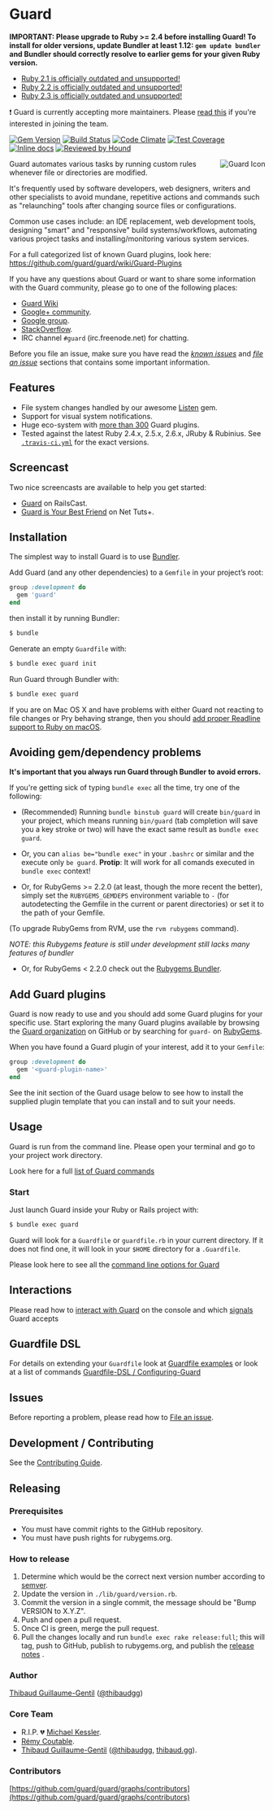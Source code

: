 # Guard

**IMPORTANT: Please upgrade to Ruby >= 2.4 before installing Guard! To install for older versions, update Bundler at least 1.12: `gem update bundler` and Bundler should correctly resolve to earlier gems for your given Ruby version.**

- [Ruby 2.1 is officially outdated and unsupported!](https://www.ruby-lang.org/en/news/2016/03/30/ruby-2-1-9-released/)
- [Ruby 2.2 is officially outdated and unsupported!](https://www.ruby-lang.org/en/news/2018/06/20/support-of-ruby-2-2-has-ended/)
- [Ruby 2.3 is officially outdated and unsupported!](https://www.ruby-lang.org/en/news/2019/03/31/support-of-ruby-2-3-has-ended/)

:exclamation: Guard is currently accepting more maintainers. Please [read this](https://github.com/guard/guard/wiki/Maintainers) if you're interested in joining the team.

[![Gem Version](https://img.shields.io/gem/v/guard.svg?style=flat)](https://rubygems.org/gems/guard) [![Build Status](https://travis-ci.org/guard/guard.svg?branch=master)](https://travis-ci.org/guard/guard) [![Code Climate](https://codeclimate.com/github/guard/guard/badges/gpa.svg)](https://codeclimate.com/github/guard/guard) [![Test Coverage](https://codeclimate.com/github/guard/guard/badges/coverage.svg)](https://codeclimate.com/github/guard/guard) [![Inline docs](http://inch-ci.org/github/guard/guard.svg)](http://inch-ci.org/github/guard/guard) [![Reviewed by Hound](https://img.shields.io/badge/Reviewed_by-Hound-8E64B0.svg)](https://houndci.com)

<img src="http://f.cl.ly/items/0A0M3W2x3I1P450z341U/guard-Icon.png" alt="Guard Icon" align="right" />
Guard automates various tasks by running custom rules whenever file or directories are modified.

It's frequently used by software developers, web designers, writers and other specialists to avoid mundane, repetitive actions and commands such as "relaunching" tools after changing source files or configurations.

Common use cases include: an IDE replacement, web development tools, designing "smart" and "responsive" build systems/workflows, automating various project tasks and installing/monitoring various system services.

For a full categorized list of known Guard plugins, look here: https://github.com/guard/guard/wiki/Guard-Plugins

If you have
any questions about Guard or want to share some information with the Guard community, please go to one of
the following places:

* [Guard Wiki](https://github.com/guard/guard/wiki)
* [Google+ community](https://plus.google.com/communities/110022199336250745477).
* [Google group](http://groups.google.com/group/guard-dev).
* [StackOverflow](http://stackoverflow.com/questions/tagged/guard).
* IRC channel `#guard` (irc.freenode.net) for chatting.

Before you file an issue, make sure you have read the _[known issues](#issues)_ and _[file an issue](#file-an-issue)_ sections that contains some important information.

## Features

* File system changes handled by our awesome [Listen](https://github.com/guard/listen) gem.
* Support for visual system notifications.
* Huge eco-system with [more than 300](https://rubygems.org/search?query=guard-) Guard plugins.
* Tested against the latest Ruby 2.4.x, 2.5.x, 2.6.x, JRuby & Rubinius. See [`.travis-ci.yml`](https://github.com/guard/guard/blob/master/.travis.yml) for the exact versions.

## Screencast

Two nice screencasts are available to help you get started:

* [Guard](http://railscasts.com/episodes/264-guard) on RailsCast.
* [Guard is Your Best Friend](http://net.tutsplus.com/tutorials/tools-and-tips/guard-is-your-best-friend) on Net Tuts+.

## Installation

The simplest way to install Guard is to use [Bundler](http://bundler.io).

Add Guard (and any other dependencies) to a `Gemfile` in your project’s root:

```ruby
group :development do
  gem 'guard'
end
```

then install it by running Bundler:

```bash
$ bundle
```

Generate an empty `Guardfile` with:

```bash
$ bundle exec guard init
```

Run Guard through Bundler with:

```bash
$ bundle exec guard
```

If you are on Mac OS X and have problems with either Guard not reacting to file
changes or Pry behaving strange, then you should [add proper Readline support
to Ruby on macOS](https://github.com/guard/guard/wiki/Add-Readline-support-to-Ruby-on-Mac-OS-X).

## Avoiding gem/dependency problems

**It's important that you always run Guard through Bundler to avoid errors.**

If you're getting sick of typing `bundle exec` all the time, try one of the following:

* (Recommended) Running `bundle binstub guard` will create `bin/guard` in your
  project, which means running `bin/guard` (tab completion will save you a key
  stroke or two) will have the exact same result as `bundle exec guard`.

* Or, you can `alias be="bundle exec"` in your `.bashrc` or similar and the execute only `be guard`.
  **Protip**: It will work for all comands executed in `bundle exec` context!


* Or, for RubyGems >= 2.2.0 (at least, though the more recent the better),
  simply set the `RUBYGEMS_GEMDEPS` environment variable to `-` (for autodetecting
  the Gemfile in the current or parent directories) or set it to the path of your Gemfile.

(To upgrade RubyGems from RVM, use the `rvm rubygems` command).

*NOTE: this Rubygems feature is still under development still lacks many features of bundler*

* Or, for RubyGems < 2.2.0 check out the [Rubygems Bundler](https://github.com/rvm/rubygems-bundler).

## Add Guard plugins

Guard is now ready to use and you should add some Guard plugins for your specific use. Start exploring the many Guard
plugins available by browsing the [Guard organization](https://github.com/guard) on GitHub or by searching for `guard-`
on [RubyGems](https://rubygems.org/search?utf8=%E2%9C%93&query=guard-).

When you have found a Guard plugin of your interest, add it to your `Gemfile`:

```ruby
group :development do
  gem '<guard-plugin-name>'
end
```

See the init section of the Guard usage below to see how to install the supplied plugin template that you can install and
to suit your needs.

## Usage

Guard is run from the command line. Please open your terminal and go to your project work directory.

Look here for a full [list of Guard commands](https://github.com/guard/guard/wiki/List-of-Guard-Commands)

### Start

Just launch Guard inside your Ruby or Rails project with:

```bash
$ bundle exec guard
```

Guard will look for a `Guardfile` or `guardfile.rb` in your current directory. If it does not find one, it will look
in your `$HOME` directory for a `.Guardfile`.

Please look here to see all the [command line options for Guard](https://github.com/guard/guard/wiki/Command-line-options-for-Guard)

## Interactions

Please read how to [interact with Guard](https://github.com/guard/guard/wiki/Interacting-with-Guard) on the console and which [signals](https://github.com/guard/guard/wiki/Interacting-with-Guard#guard-signals) Guard accepts


## Guardfile DSL

For details on extending your `Guardfile` look at [Guardfile examples](https://github.com/guard/guard/wiki/Guardfile-examples) or look at a list of commands [Guardfile-DSL / Configuring-Guard](https://github.com/guard/guard/wiki/Guardfile-DSL---Configuring-Guard)

## Issues

Before reporting a problem, please read how to [File an issue](https://github.com/guard/guard/blob/master/CONTRIBUTING.md#file-an-issue).

## Development / Contributing

See the [Contributing Guide](https://github.com/guard/guard/blob/master/CONTRIBUTING.md#development).

## Releasing

### Prerequisites

* You must have commit rights to the GitHub repository.
* You must have push rights for rubygems.org.

### How to release

1. Determine which would be the correct next version number according to [semver](http://semver.org/).
1. Update the version in `./lib/guard/version.rb`.
1. Commit the version in a single commit, the message should be "Bump VERSION to X.Y.Z".
1. Push and open a pull request.
1. Once CI is green, merge the pull request.
1. Pull the changes locally and run `bundle exec rake release:full`; this will tag, push to GitHub, publish to rubygems.org, and publish the [release notes](https://github.com/guard/guard/releases) .

### Author

[Thibaud Guillaume-Gentil](https://github.com/thibaudgg) ([@thibaudgg](https://twitter.com/thibaudgg))

### Core Team

* R.I.P. :broken_heart: [Michael Kessler](https://github.com/netzpirat).
* [Rémy Coutable](https://github.com/rymai).
* [Thibaud Guillaume-Gentil](https://github.com/thibaudgg) ([@thibaudgg](https://twitter.com/thibaudgg), [thibaud.gg](https://thibaud.gg/)).

### Contributors

[https://github.com/guard/guard/graphs/contributors](https://github.com/guard/guard/graphs/contributors)
